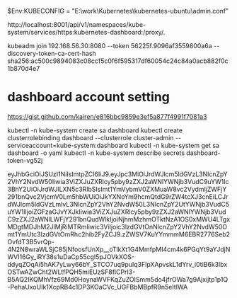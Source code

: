 $Env:KUBECONFIG = "E:\work\Kubernetes\kubernetes-ubuntu\admin.conf"

http://localhost:8001/api/v1/namespaces/kube-system/services/https:kubernetes-dashboard:/proxy/.

kubeadm join 192.168.56.30:8080 --token 56225f.9096af3559800a6a --discovery-token-ca-cert-hash sha256:ac500c9894083c08ccf5c0f6f595317df60054c24c84a0acb882f0c1b870d4e7

# dashboard account setting
https://gist.github.com/kairen/e816bbc9859e3ef5a877f4991f7081a3

kubectl -n kube-system create sa dashboard
kubectl create clusterrolebinding dashboard --clusterrole cluster-admin --serviceaccount=kube-system:dashboard
kubectl -n kube-system get sa dashboard -o yaml
kubectl -n kube-system describe secrets dashboard-token-vg52j

eyJhbGciOiJSUzI1NiIsImtpZCI6IiJ9.eyJpc3MiOiJrdWJlcm5ldGVzL3NlcnZpY2VhY2NvdW50Iiwia3ViZXJuZXRlcy5pby9zZXJ2aWNlYWNjb3VudC9uYW1lc3BhY2UiOiJrdWJlLXN5c3RlbSIsImt1YmVybmV0ZXMuaW8vc2VydmljZWFjY291bnQvc2VjcmV0Lm5hbWUiOiJkYXNoYm9hcmQtdG9rZW4tcXJ3cnEiLCJrdWJlcm5ldGVzLmlvL3NlcnZpY2VhY2NvdW50L3NlcnZpY2UtYWNjb3VudC5uYW1lIjoiZGFzaGJvYXJkIiwia3ViZXJuZXRlcy5pby9zZXJ2aWNlYWNjb3VudC9zZXJ2aWNlLWFjY291bnQudWlkIjoiNjhmMzhmOTktNzA1OS0xMWU4LTgxMDgtMDJhM2JlMjRiMTRmIiwic3ViIjoic3lzdGVtOnNlcnZpY2VhY2NvdW50Omt1YmUtc3lzdGVtOmRhc2hib2FyZCJ9.zZWSV7KuYYmmmM6EBR2776Seb2OvfdT3B5vrQp-4N2N8wraWLSjC85jNfoosfUnXp__oTlkXt1G4MmfpMI4cm4k6PGqYt9aYJdjNWVI16Gy_iRY38s1uDaCp55cgI5pJOVkXOS-ddyqZOqAi5hAK7yLwy66bY_STCO7uq9puIq3FlpXApvskL1dYrv_i0tiB6k3lbxOSTwAZwCht2WLtfPQH5miEUzSF8flCPrI3-B5AQ2IKQMhVfz69Md0HoynaWVFKqZuZOISmm5do4jfrOWa7g9Ajxijtp1p1Q-PehaUxoUIk1XcpRB4c1DP3KOaCVc_UGFBbMBpfR9n5eItIWA